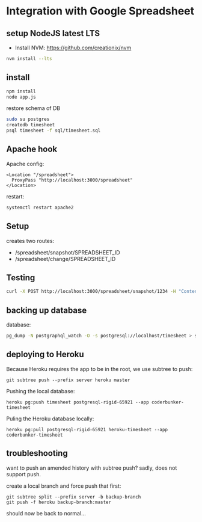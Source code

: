 # Integration with Google Spreadsheet

## setup NodeJS latest LTS

* Install NVM: https://github.com/creationix/nvm

```bash
nvm install --lts
```

## install

```bash
npm install
node app.js
```

restore schema of DB

```bash
sudo su postgres
createdb timesheet
psql timesheet -f sql/timesheet.sql
```

## Apache hook

Apache config:

```text
<Location "/spreadsheet">
  ProxyPass "http://localhost:3000/spreadsheet"
</Location>
```

restart:

```bash
systemctl restart apache2
```

## Setup

creates two routes:

* /spreadsheet/snapshot/SPREADSHEET_ID
* /spreadsheet/change/SPREADSHEET_ID

## Testing

```bash
curl -X POST http://localhost:3000/spreadsheet/snapshot/1234 -H "Content-Type: application/json" -d @coderbunker-intranet-timesheet.json
```

## backing up database

database:

```bash
pg_dump -N postgraphql_watch -O -s postgresql://localhost/timesheet > sql/timesheet.sql
```

## deploying to Heroku

Because Heroku requires the app to be in the root, we use subtree to push:

```
git subtree push --prefix server heroku master
```

Pushing the local database:

```
heroku pg:push timesheet postgresql-rigid-65921 --app coderbunker-timesheet
```

Puling the Heroku database locally:

```
heroku pg:pull postgresql-rigid-65921 heroku-timesheet --app coderbunker-timesheet
```

## troubleshooting

want to push an amended history with subtree push? sadly, does not support push.

create a local branch and force push that first:

```
git subtree split --prefix server -b backup-branch
git push -f heroku backup-branch:master
```

should now be back to normal...
